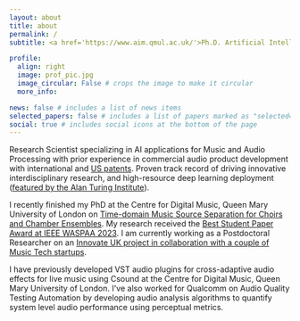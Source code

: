 ```yaml
---
layout: about
title: about
permalink: /
subtitle: <a href='https://www.aim.qmul.ac.uk/'>Ph.D. Artificial Intelligence and Music</a>

profile:
  align: right
  image: prof_pic.jpg
  image_circular: False # crops the image to make it circular
  more_info: 

news: false # includes a list of news items
selected_papers: false # includes a list of papers marked as "selected={true}"
social: true # includes social icons at the bottom of the page
---
```


Research Scientist specializing in AI applications for Music and Audio Processing with prior experience
in commercial audio product development with international and <a href='https://patents.google.com/patent/US11032662B2/en'>US patents</a>. Proven track record of
driving innovative interdisciplinary research, and high-resource deep learning deployment (<a href='https://www.flypig.co.uk/presentations/dlj-tl-is-jade-day-20241003.pdf'>featured by the Alan Turing Institute</a>).

I recently finished my PhD at the Centre for Digital Music, Queen Mary University of London on <a href='https://theses.eurasip.org/theses/976/time-domain-music-source-separation-for-choirs/'>Time-domain Music Source Separation for Choirs and Chamber Ensembles</a>. My research received the <a href='https://waspaa.com/paper-awards/'>Best Student Paper Award at IEEE WASPAA 2023</a>. I am currently working as a Postdoctoral Researcher on an <a href='https://www.qmul.ac.uk/media/news/2024/se/ai-in-music-queen-mary-begins-new-research-partnerships-.html'>Innovate UK project in collaboration with a couple of Music Tech startups</a>.

I have previously developed VST audio plugins for cross-adaptive audio effects for live music using Csound at the Centre for Digital Music, Queen Mary University of London. I've also worked for Qualcomm on Audio Quality Testing Automation by developing audio analysis algorithms to quantify system level audio performance using perceptual metrics.
